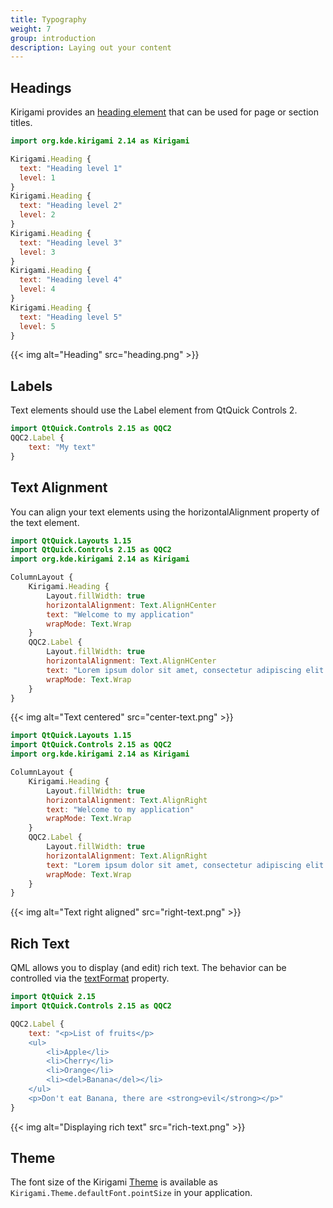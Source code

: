 ```yaml
---
title: Typography
weight: 7
group: introduction
description: Laying out your content
---
```


## Headings

Kirigami provides an [heading element](docs:kirigami2;Heading) that can
be used for page or section titles.

```qml
import org.kde.kirigami 2.14 as Kirigami

Kirigami.Heading {
  text: "Heading level 1"
  level: 1
}
Kirigami.Heading {
  text: "Heading level 2"
  level: 2
}
Kirigami.Heading {
  text: "Heading level 3"
  level: 3
}
Kirigami.Heading {
  text: "Heading level 4"
  level: 4
}
Kirigami.Heading {
  text: "Heading level 5"
  level: 5
}
```

{{< img alt="Heading" src="heading.png" >}}

## Labels

Text elements should use the Label element from QtQuick Controls 2.

```qml
import QtQuick.Controls 2.15 as QQC2
QQC2.Label {
    text: "My text"
}
```

## Text Alignment

You can align your text elements using the horizontalAlignment property
of the text element.

```qml
import QtQuick.Layouts 1.15 
import QtQuick.Controls 2.15 as QQC2
import org.kde.kirigami 2.14 as Kirigami

ColumnLayout {
    Kirigami.Heading {
        Layout.fillWidth: true
        horizontalAlignment: Text.AlignHCenter 
        text: "Welcome to my application"
        wrapMode: Text.Wrap
    }
    QQC2.Label {
        Layout.fillWidth: true
        horizontalAlignment: Text.AlignHCenter
        text: "Lorem ipsum dolor sit amet, consectetur adipiscing elit. Integer posuere erat a ante."
        wrapMode: Text.Wrap
    }
}
```

{{< img alt="Text centered" src="center-text.png" >}}

```qml
import QtQuick.Layouts 1.15 
import QtQuick.Controls 2.15 as QQC2
import org.kde.kirigami 2.14 as Kirigami

ColumnLayout {
    Kirigami.Heading {
        Layout.fillWidth: true
        horizontalAlignment: Text.AlignRight
        text: "Welcome to my application"
        wrapMode: Text.Wrap
    }
    QQC2.Label {
        Layout.fillWidth: true
        horizontalAlignment: Text.AlignRight
        text: "Lorem ipsum dolor sit amet, consectetur adipiscing elit. Integer posuere erat a ante."
        wrapMode: Text.Wrap
    }
}
```

{{< img alt="Text right aligned" src="right-text.png" >}}

## Rich Text

QML allows you to display (and edit) rich text. The behavior can be
controlled via the [textFormat](https://doc.qt.io/qt-5/qml-qtquick-text.html#textFormat-prop) property.

```qml
import QtQuick 2.15
import QtQuick.Controls 2.15 as QQC2

QQC2.Label {
    text: "<p>List of fruits</p>
    <ul>
        <li>Apple</li>
        <li>Cherry</li>
        <li>Orange</li>
        <li><del>Banana</del></li>
    </ul>
    <p>Don't eat Banana, there are <strong>evil</strong></p>"
}
```

{{< img alt="Displaying rich text" src="rich-text.png" >}}

## Theme

The font size of the Kirigami [Theme](docs:kirigami2;Theme) is available
as `Kirigami.Theme.defaultFont.pointSize` in your application.
